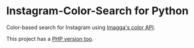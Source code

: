 Instagram-Color-Search for Python
=================================

Color-based search for Instagram using [Imagga's color API](http://imagga.com/technology/color-extraction-and-multi-color-search.html).

This project has a [PHP version too](https://github.com/gkostadinov/Instagram-Color-Search).